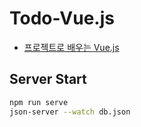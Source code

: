 # Todo-Vue.js
* [프로젝트로 배우는 Vue.js](https://www.inflearn.com/course/vue-%EA%B8%B0%EC%B4%88-%EC%9D%B5%ED%9E%88%EA%B8%B0)

## Server Start
``` bash
npm run serve
json-server --watch db.json
```
